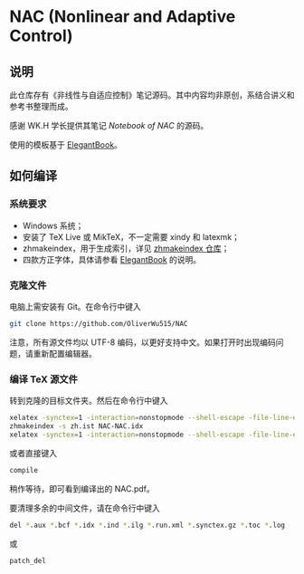 # NAC (Nonlinear and Adaptive Control)

## 说明
此仓库存有《非线性与自适应控制》笔记源码。其中内容均非原创，系结合讲义和参考书整理而成。

感谢 WK.H 学长提供其笔记 _Notebook of NAC_ 的源码。

使用的模板基于 [ElegantBook](https://github.com/ElegantLaTeX/ElegantBook)。

## 如何编译

### 系统要求

- Windows 系统；
- 安装了 TeX Live 或 MikTeX，不一定需要 xindy 和 latexmk；
- zhmakeindex，用于生成索引，详见 [zhmakeindex 仓库](https://github.com/leo-liu/zhmakeindex)；
- 四款方正字体，具体请参看 [ElegantBook](https://github.com/ElegantLaTeX/ElegantBook) 的说明。

### 克隆文件
电脑上需安装有 Git。在命令行中键入

```bash
git clone https://github.com/OliverWu515/NAC
```

注意，所有源文件均以 UTF-8 编码，以更好支持中文。如果打开时出现编码问题，请重新配置编辑器。

### 编译 TeX 源文件
转到克隆的目标文件夹。然后在命令行中键入

```bash
xelatex -synctex=1 -interaction=nonstopmode --shell-escape -file-line-error NAC
zhmakeindex -s zh.ist NAC-NAC.idx
xelatex -synctex=1 -interaction=nonstopmode --shell-escape -file-line-error NAC
```
或者直接键入
```bash
compile
```

稍作等待，即可看到编译出的 NAC.pdf。

要清理多余的中间文件，请在命令行中键入 

```bash
del *.aux *.bcf *.idx *.ind *.ilg *.run.xml *.synctex.gz *.toc *.log
```

或
```bash
patch_del
```
